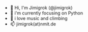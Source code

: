 
- 👋 Hi, I'm Jimigrok (@jimigrok)
- 👀 i'm currently focusing on Python 
- 💞️ i love music and climbing
- 📫 jimigrok(at)nmit.de